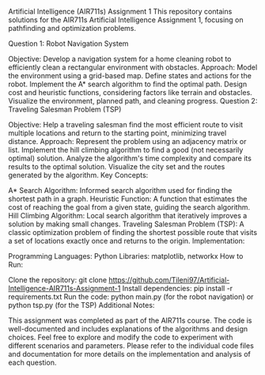 Artificial Intelligence (AIR711s) Assignment 1
This repository contains solutions for the AIR711s Artificial Intelligence Assignment 1, focusing on pathfinding and optimization problems.

Question 1: Robot Navigation System

Objective: Develop a navigation system for a home cleaning robot to efficiently clean a rectangular environment with obstacles.
Approach:
Model the environment using a grid-based map.
Define states and actions for the robot.
Implement the A* search algorithm to find the optimal path.
Design cost and heuristic functions, considering factors like terrain and obstacles.
Visualize the environment, planned path, and cleaning progress.
Question 2: Traveling Salesman Problem (TSP)

Objective: Help a traveling salesman find the most efficient route to visit multiple locations and return to the starting point, minimizing travel distance.
Approach:
Represent the problem using an adjacency matrix or list.
Implement the hill climbing algorithm to find a good (not necessarily optimal) solution.
Analyze the algorithm's time complexity and compare its results to the optimal solution.
Visualize the city set and the routes generated by the algorithm.
Key Concepts:

A* Search Algorithm: Informed search algorithm used for finding the shortest path in a graph.
Heuristic Function: A function that estimates the cost of reaching the goal from a given state, guiding the search algorithm.
Hill Climbing Algorithm: Local search algorithm that iteratively improves a solution by making small changes.
Traveling Salesman Problem (TSP): A classic optimization problem of finding the shortest possible route that visits a set of locations exactly once and returns to the origin.
Implementation:

Programming Languages: Python
Libraries: matplotlib, networkx
How to Run:

Clone the repository: git clone https://github.com/Tileni97/Artificial-Intelligence-AIR711s-Assignment-1
Install dependencies: pip install -r requirements.txt
Run the code: python main.py (for the robot navigation) or python tsp.py (for the TSP)
Additional Notes:

This assignment was completed as part of the AIR711s course.
The code is well-documented and includes explanations of the algorithms and design choices.
Feel free to explore and modify the code to experiment with different scenarios and parameters.
Please refer to the individual code files and documentation for more details on the implementation and analysis of each question.
